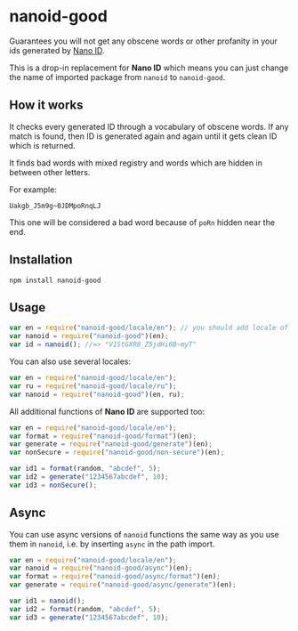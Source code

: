 # nanoid-good

Guarantees you will not get any obscene words or other profanity in your ids generated by [Nano ID](https://github.com/ai/nanoid).

This is a drop-in replacement for **Nano ID** which means you can just change the name of imported package from `nanoid` to `nanoid-good`.

## How it works

It checks every generated ID through a vocabulary of obscene words. If any match is found, then ID is generated again and again until it gets clean ID which is returned.

It finds bad words with mixed registry and words which are hidden in between other letters.

For example:

`Uakgb_J5m9g~0JDMpoRnqLJ`

This one will be considered a bad word because of `poRn` hidden near the end.

## Installation

```shell
npm install nanoid-good
```

## Usage

```js
var en = require("nanoid-good/locale/en"); // you should add locale of your preferred language
var nanoid = require("nanoid-good")(en);
var id = nanoid(); //=> "V1StGXR8_Z5jdHi6B~myT"
```

You can also use several locales:

```js
var en = require("nanoid-good/locale/en");
var ru = require("nanoid-good/locale/ru");
var nanoid = require("nanoid-good")(en, ru);
```

All additional functions of **Nano ID** are supported too:

```js
var en = require("nanoid-good/locale/en");
var format = require("nanoid-good/format")(en);
var generate = require("nanoid-good/generate")(en);
var nonSecure = require("nanoid-good/non-secure")(en);

var id1 = format(random, "abcdef", 5);
var id2 = generate("1234567abcdef", 10);
var id3 = nonSecure();
```

## Async

You can use async versions of `nanoid` functions the same way as you use them in `nanoid`, i.e. by inserting `async` in the path import.

```js
var en = require("nanoid-good/locale/en");
var nanoid = require("nanoid-good/async")(en);
var format = require("nanoid-good/async/format")(en);
var generate = require("nanoid-good/async/generate")(en);

var id1 = nanoid();
var id2 = format(random, "abcdef", 5);
var id3 = generate("1234567abcdef", 10);
```
